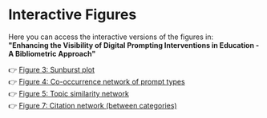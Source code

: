 # Interactive Figures

Here you can access the interactive versions of the figures in:  
**"Enhancing the Visibility of Digital Prompting Interventions in Education - A Bibliometric Approach"**  

👉 [Figure 3: Sunburst plot](https://abitter.github.io/DPI_interactive/sunburst.html)  
👉 [Figure 4: Co-occurrence network of prompt types](https://abitter.github.io/DPI_interactive/prompt_types_co-occurrence_network.html)  
👉 [Figure 5: Topic similarity network](https://abitter.github.io/DPI_interactive/topic_similarity_network.html)  
👉 [Figure 7: Citation network (between categories)](https://abitter.github.io/DPI_interactive/citation_network_between_categories.html)  
